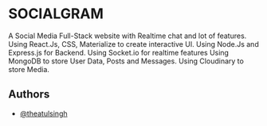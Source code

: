 
# SOCIALGRAM

A Social Media Full-Stack website with Realtime chat and lot of features.
Using  React.Js, CSS, Materialize to create interactive UI.
Using Node.Js and Express.js for Backend.
Using Socket.io for realtime features
Using MongoDB to store User Data, Posts and Messages.
Using Cloudinary to store Media.



## Authors

- [@theatulsingh](https://github.com/theatulsingh)

